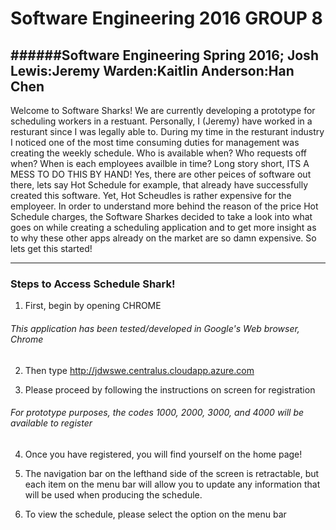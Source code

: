   # Software Engineering 2016 GROUP 8
######Software Engineering Spring 2016; Josh Lewis:Jeremy Warden:Kaitlin Anderson:Han Chen 
---

Welcome to Software Sharks! We are currently developing a prototype for scheduling workers in a restuant.  Personally, I (Jeremy) have worked in a resturant since I was legally able to.  During my time in the resturant industry I noticed one of the most time consuming duties for management was creating the weekly schedule.  Who is available when? Who requests off when? When is each employees availble in time? Long story short, ITS A MESS TO DO THIS BY HAND! Yes, there are other peices of software out there, lets say Hot Schedule for example, that already have successfully created this software.  Yet, Hot Scheudles is rather expensive for the employeer.  In order to understand more behind the reason of the price Hot Schedule charges, the Software Sharkes decided to take a look into what goes on while creating a scheduling application and to get more insight as to why these other apps already on the market are so damn expensive. So lets get this started!

---

### Steps to Access Schedule Shark!

1. First, begin by opening CHROME

  ###### This application has been tested/developed in Google's Web browser, Chrome 

2. Then type http://jdwswe.centralus.cloudapp.azure.com

3. Please proceed by following the instructions on screen for registration

  ###### For prototype purposes, the codes 1000, 2000, 3000, and 4000 will be available to register
    
4. Once you have registered, you will find yourself on the home page!

5. The navigation bar on the lefthand side of the screen is retractable, but each item on the menu bar will 
allow you to update any information that will be used when producing the schedule.

6. To view the schedule, please select the option on the menu bar
